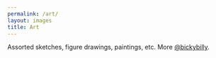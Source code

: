 ```yaml
---
permalink: /art/
layout: images
title: Art
---
```


Assorted sketches, figure drawings, paintings, etc. More [@bickybilly](https://www.instagram.com/bickydoodles/).
